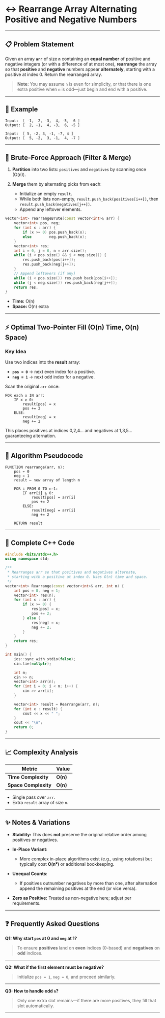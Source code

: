 

# ↔️ Rearrange Array Alternating Positive and Negative Numbers

---

## 📋 Problem Statement

Given an array **`arr`** of size **`n`** containing an **equal number** of positive and negative integers (or with a difference of at most one), **rearrange** the array so that **positive** and **negative** numbers appear **alternately**, starting with a positive at index 0. Return the rearranged array.

> **Note:** You may assume `n` is even for simplicity, or that there is one extra positive when `n` is odd—just begin and end with a positive.

---

## 🔎 Example

```text
Input:  [ -1,  2, -3,  4, -5,  6 ]
Output: [  2, -1,  4, -3,  6, -5 ]

Input:  [ 5, -2, 3, -1, -7, 4 ]
Output: [  5, -2,  3, -1,  4, -7 ]
```

---

## 🐢 Brute-Force Approach (Filter & Merge)

1. **Partition** into two lists: `positives` and `negatives` by scanning once (O(n)).
2. **Merge** them by alternating picks from each:

   * Initialize an empty `result`.
   * While both lists non-empty, `result.push_back(positives[i++])`, then `result.push_back(negatives[j++])`.
   * Append any leftover elements.

```cpp
vector<int> rearrangeBrute(const vector<int>& arr) {
    vector<int> pos, neg;
    for (int x : arr) {
        if (x >= 0) pos.push_back(x);
        else        neg.push_back(x);
    }
    vector<int> res;
    int i = 0, j = 0, n = arr.size();
    while (i < pos.size() && j < neg.size()) {
        res.push_back(pos[i++]);
        res.push_back(neg[j++]);
    }
    // Append leftovers (if any)
    while (i < pos.size()) res.push_back(pos[i++]);
    while (j < neg.size()) res.push_back(neg[j++]);
    return res;
}
```

* **Time:** O(n)
* **Space:** O(n) extra

---

## ⚡ Optimal Two-Pointer Fill (O(n) Time, O(n) Space)

### **Key Idea**

Use two indices into the **result** array:

* **`pos = 0`** → next even index for a positive.
* **`neg = 1`** → next odd index for a negative.

Scan the original `arr` once:

```text
FOR each x IN arr:
    IF x ≥ 0:
        result[pos] = x
        pos += 2
    ELSE:
        result[neg] = x
        neg += 2
```

This places positives at indices 0,2,4… and negatives at 1,3,5… guaranteeing alternation.

---

## 📝 Algorithm Pseudocode

```text
FUNCTION rearrange(arr, n):
    pos ← 0
    neg ← 1
    result ← new array of length n

    FOR i FROM 0 TO n−1:
        IF arr[i] ≥ 0:
            result[pos] = arr[i]
            pos += 2
        ELSE:
            result[neg] = arr[i]
            neg += 2

    RETURN result
```

---

## 💾 Complete C++ Code

```cpp
#include <bits/stdc++.h>
using namespace std;

/**
 * Rearranges arr so that positives and negatives alternate,
 * starting with a positive at index 0. Uses O(n) time and space.
 */
vector<int> Rearrange(const vector<int>& arr, int n) {
    int pos = 0, neg = 1;
    vector<int> res(n);
    for (int x : arr) {
        if (x >= 0) {
            res[pos] = x;
            pos += 2;
        } else {
            res[neg] = x;
            neg += 2;
        }
    }
    return res;
}

int main() {
    ios::sync_with_stdio(false);
    cin.tie(nullptr);

    int n;
    cin >> n;
    vector<int> arr(n);
    for (int i = 0; i < n; i++) {
        cin >> arr[i];
    }

    vector<int> result = Rearrange(arr, n);
    for (int x : result) {
        cout << x << " ";
    }
    cout << "\n";
    return 0;
}
```

---

## 📈 Complexity Analysis

| Metric               | Value    |
| -------------------- | -------- |
| **Time Complexity**  | **O(n)** |
| **Space Complexity** | **O(n)** |

* Single pass over `arr`.
* Extra `result` array of size `n`.

---

## ✨ Notes & Variations

* **Stability:** This does **not** preserve the original relative order among positives or negatives.
* **In-Place Variant:**

  * More complex in-place algorithms exist (e.g., using rotations) but typically cost **O(n²)** or additional bookkeeping.
* **Unequal Counts:**

  * If positives outnumber negatives by more than one, after alternation append the remaining positives at the end (or vice versa).
* **Zero as Positive:** Treated as non-negative here; adjust per requirements.

---

## ❓ Frequently Asked Questions

**Q1: Why start `pos` at 0 and `neg` at 1?**

> To ensure **positives** land on **even** indices (0-based) and **negatives** on **odd** indices.

---

**Q2: What if the first element must be negative?**

> Initialize `pos = 1`, `neg = 0`, and proceed similarly.

---

**Q3: How to handle odd `n`?**

> Only one extra slot remains—if there are more positives, they fill that slot automatically.

---
